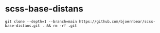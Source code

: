 # scss-base-distans

`git clone --depth=1 --branch=main https://github.com/bjoernbear/scss-base-distans.git . && rm -rf .git`